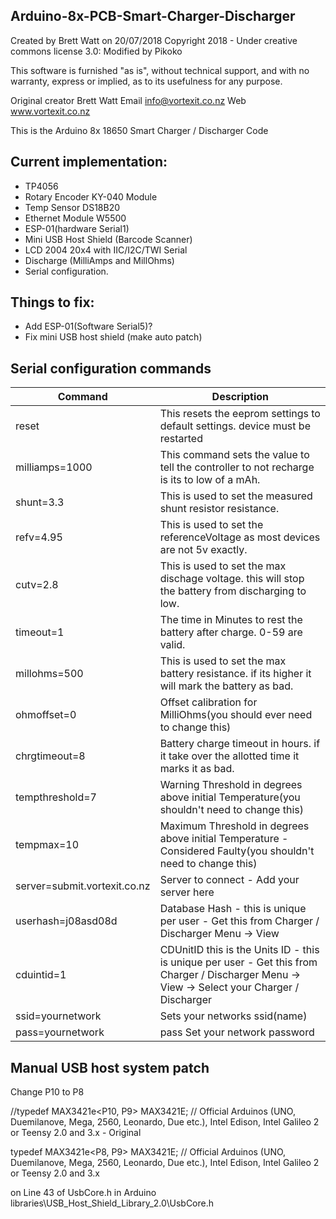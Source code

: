 Arduino-8x-PCB-Smart-Charger-Discharger
---------------------------------------------------------------------------
Created by Brett Watt on 20/07/2018
Copyright 2018 - Under creative commons license 3.0:
Modified by Pikoko

This software is furnished "as is", without technical support, and with no
warranty, express or implied, as to its usefulness for any purpose.

Original creator Brett Watt
Email info@vortexit.co.nz
Web www.vortexit.co.nz

This is the Arduino 8x 18650 Smart Charger / Discharger Code

## Current implementation:
- TP4056
- Rotary Encoder KY-040 Module
- Temp Sensor DS18B20
- Ethernet Module W5500
- ESP-01(hardware Serial1)
- Mini USB Host Shield (Barcode Scanner)
- LCD 2004 20x4 with IIC/I2C/TWI Serial
- Discharge (MilliAmps and MillOhms)
- Serial configuration.

## Things to fix:
- Add ESP-01(Software Serial5)?
- Fix mini USB host shield (make auto patch)

## Serial configuration commands
|Command| Description|
|-------|------------|
|reset  |This resets the eeprom settings to default settings. device must be restarted|
|milliamps=1000|   This command sets the value to tell the controller to not recharge is its to low of a mAh.|
|shunt=3.3|   This is used to set the measured shunt resistor resistance.|
|refv=4.95|        This is used to set the referenceVoltage as most devices are not 5v exactly.|
|cutv=2.8|  This is used to set the max dischage voltage. this will stop the battery from discharging to low.|
|timeout=1| The time in Minutes to rest the battery after charge. 0-59 are valid.|
|millohms=500| This is used to set the max battery resistance. if its higher it will mark the battery as bad.|
|ohmoffset=0| Offset calibration for MilliOhms(you should ever need to change this)|
|chrgtimeout=8| Battery charge timeout in hours. if it take over the allotted time it marks it as bad.|
|tempthreshold=7| Warning Threshold in degrees above initial Temperature(you shouldn't need to change this)|
|tempmax=10| Maximum Threshold in degrees above initial Temperature - Considered Faulty(you shouldn't need to change this)|
|server=submit.vortexit.co.nz| Server to connect - Add your server here|
|userhash=j08asd08d| Database Hash - this is unique per user - Get this from Charger / Discharger Menu -> View|
|cduintid=1| CDUnitID this is the Units ID - this is unique per user - Get this from Charger / Discharger Menu -> View -> Select your Charger / Discharger|
|ssid=yournetwork| Sets your networks ssid(name)|
|pass=yournetwork| pass Set your network password|



## Manual USB host system patch

Change  P10 to P8

//typedef MAX3421e<P10, P9> MAX3421E; // Official Arduinos (UNO, Duemilanove, Mega, 2560, Leonardo, Due etc.), Intel Edison, Intel Galileo 2 or Teensy 2.0 and 3.x - Original

typedef MAX3421e<P8, P9> MAX3421E; // Official Arduinos (UNO, Duemilanove, Mega, 2560, Leonardo, Due etc.), Intel Edison, Intel Galileo 2 or Teensy 2.0 and 3.x

on Line 43 of UsbCore.h in Arduino libraries\USB_Host_Shield_Library_2.0\UsbCore.h

